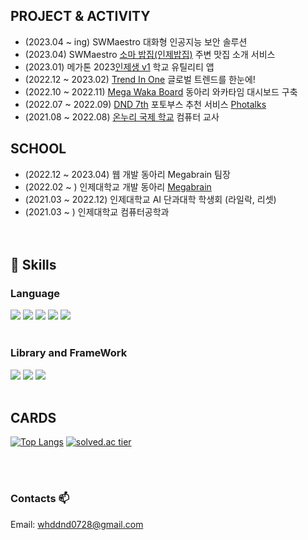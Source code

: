 
  <div align=left>
  
## PROJECT & ACTIVITY
  * (2023.04 ~ ing) SWMaestro 대화형 인공지능 보안 솔루션
  * (2023.04) SWMaestro [소마 밥집(인제밥집)](https://github.com/SOMA-Mini-Team-48/SOMA-BAP.ZIP) 주변 맛집 소개 서비스
  * (2023.01) 메가톤 2023[인제생 v1](https://github.com/inje-megabrain/IJS-FE-hackerthon) 학교 유틸리티 앱
  * (2022.12 ~ 2023.02) [Trend In One](https://github.com/inje-megabrain/trend-in-one-fe) 글로벌 트렌드를 한눈에!
  * (2022.10 ~ 2022.11) [Mega Waka Board](https://github.com/inje-megabrain/Mega-Waka-Board-fe) 동아리 와카타임 대시보드 구축
  * (2022.07 ~ 2022.09) [DND 7th](https://github.com/dnd-side-project/dnd-7th-6-frontend) 포토부스 추천 서비스 [Photalks](https://dnd.ac/project/44)
  * (2021.08 ~ 2022.08) [온누리 국제 학교](https://onnuri-academy.web.app/) 컴퓨터 교사
## SCHOOL
  * (2022.12 ~ 2023.04) 웹 개발 동아리 Megabrain 팀장
  * (2022.02 ~ ) 인제대학교 개발 동아리 [Megabrain](https://megabrain.kr/)
  * (2021.03 ~ 2022.12) 인제대학교 AI 단과대학 학생회 (라일락, 리셋)
  * (2021.03 ~ ) 인제대학교 컴퓨터공학과 <br><br><br>

## 💪 Skills
### Language
<img src="https://img.shields.io/badge/html5-E34F26?style=for-the-badge&logo=html5&logoColor=white">
<img src="https://img.shields.io/badge/css-1572B6?style=for-the-badge&logo=css3&logoColor=white">
<img src="https://img.shields.io/badge/javascript-F7DF1E?style=for-the-badge&logo=javascript&logoColor=black">
<img src="https://img.shields.io/badge/TypeScript-3178C6?style=for-the-badge&logo=TypeScript&logoColor=white">
<img src="https://img.shields.io/badge/Dart-0175C2?style=for-the-badge&logo=Dart&logoColor=white"><br><br>
  
### Library and FrameWork
<img src="https://img.shields.io/badge/React-61DAFB?style=for-the-badge&logo=React&logoColor=black">
<img src="https://img.shields.io/badge/Next.js-ffffff?style=for-the-badge&logo=Next.js&logoColor=black">
<img src="https://img.shields.io/badge/Flutter-02569B?style=for-the-badge&logo=Flutter&logoColor=white"><br><br>
  

## CARDS
    
  [![Top Langs](https://github-readme-stats.vercel.app/api/top-langs/?username=ShinJongUng&layout=compact)](https://github.com/anuraghazra/github-readme-stats)
  [![solved.ac tier](http://mazassumnida.wtf/api/generate_badge?boj=whddnd0728)](https://solved.ac/whddnd0728)
                                                 
<br><br>

### Contacts 📫

 Email: whddnd0728@gmail.com


